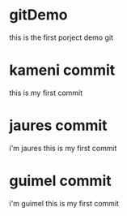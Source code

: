 # gitDemo
this is the first porject demo git 
# kameni commit
this is my first commit
# jaures commit
i'm jaures this is my first commit 

# guimel commit 
i'm guimel this is my first commit

